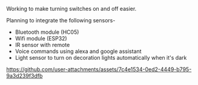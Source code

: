 Working to make turning switches on and off easier.

Planning to integrate the following sensors-
* Bluetooth module (HC05)
* Wifi module (ESP32)
* IR sensor with remote
* Voice commands using alexa and google assistant
* Light sensor to turn on decoration lights automatically when it's dark


https://github.com/user-attachments/assets/7c4e1534-0ed2-4449-b795-9a3d239f3dfb

